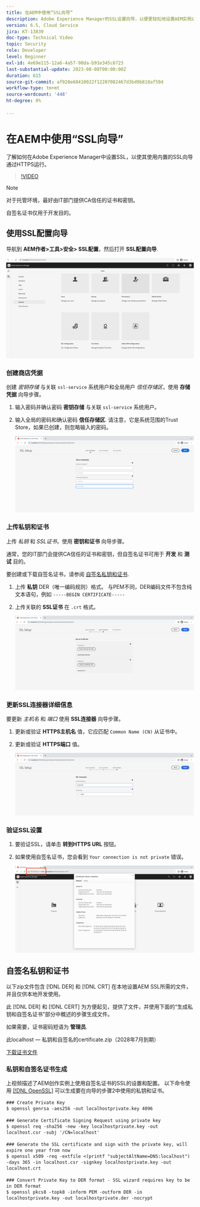 ```yaml
---
title: 在AEM中使用“SSL向导”
description: Adobe Experience Manager的SSL设置向导，以便更轻松地设置AEM实例以通过HTTPS运行。
version: 6.5, Cloud Service
jira: KT-13839
doc-type: Technical Video
topic: Security
role: Developer
level: Beginner
exl-id: 4e69e115-12a6-4a57-90da-b91e345c6723
last-substantial-update: 2023-08-08T00:00:00Z
duration: 615
source-git-commit: af928e60410022f12207082467d3bd9b818af59d
workflow-type: tm+mt
source-wordcount: '448'
ht-degree: 0%

---
```


# 在AEM中使用“SSL向导”

了解如何在Adobe Experience Manager中设置SSL，以使其使用内置的SSL向导通过HTTPS运行。

>[!VIDEO](https://video.tv.adobe.com/v/17993?quality=12&learn=on)


>[!NOTE]
>
>对于托管环境，最好由IT部门提供CA信任的证书和密钥。
>
>自签名证书仅用于开发目的。

## 使用SSL配置向导

导航到 __AEM作者>工具>安全> SSL配置__，然后打开 __SSL配置向导__.

![SSL配置向导](assets/use-the-ssl-wizard/ssl-config-wizard.png)

### 创建商店凭据

创建 _密钥存储_ 与关联 `ssl-service` 系统用户和全局用户 _信任存储区_，使用 __存储凭据__ 向导步骤。

1. 输入密码并确认密码 __密钥存储__ 与关联 `ssl-service` 系统用户。
1. 输入全局的密码和确认密码 __信任存储区__. 请注意，它是系统范围的Trust Store，如果已创建，则忽略输入的密码。

   ![SSL设置 — 存储凭据](assets/use-the-ssl-wizard/store-credentials.png)

### 上传私钥和证书

上传 _私钥_ 和 _SSL证书_，使用 __密钥和证书__ 向导步骤。

通常，您的IT部门会提供CA信任的证书和密钥，但自签名证书可用于 __开发__ 和 __测试__ 目的。

要创建或下载自签名证书，请参阅 [自签名私钥和证书](#self-signed-private-key-and-certificate).

1. 上传 __私钥__ DER（唯一编码规则）格式。 与PEM不同，DER编码文件不包含纯文本语句，例如 `-----BEGIN CERTIFICATE-----`
1. 上传关联的 __SSL证书__ 在 `.crt` 格式。

   ![SSL设置 — 私钥和证书](assets/use-the-ssl-wizard/privatekey-and-certificate.png)

### 更新SSL连接器详细信息

要更新 _主机名_ 和 _端口_ 使用 __SSL连接器__ 向导步骤。

1. 更新或验证 __HTTPS主机名__ 值，它应匹配 `Common Name (CN)` 从证书中。
1. 更新或验证 __HTTPS端口__ 值。

   ![SSL设置 — SSL连接器详细信息](assets/use-the-ssl-wizard/ssl-connector-details.png)

### 验证SSL设置

1. 要验证SSL，请单击 __转到HTTPS URL__ 按钮。
1. 如果使用自签名证书，您会看到 `Your connection is not private` 错误。

   ![SSL设置 — 通过HTTPS验证AEM](assets/use-the-ssl-wizard/verify-aem-over-ssl.png)

## 自签名私钥和证书

以下zip文件包含 [!DNL DER] 和 [!DNL CRT] 在本地设置AEM SSL所需的文件，并且仅供本地开发使用。

此 [!DNL DER] 和 [!DNL CERT] 为方便起见，提供了文件，并使用下面的“生成私钥和自签名证书”部分中概述的步骤生成文件。

如果需要，证书密码短语为 **管理员**.

此localhost — 私钥和自签名的certificate.zip（2028年7月到期）

[下载证书文件](assets/use-the-ssl-wizard/certificate.zip)

### 私钥和自签名证书生成

上视频描述了AEM创作实例上使用自签名证书的SSL的设置和配置。 以下命令使用 [[!DNL OpenSSL]](https://www.openssl.org/) 可以生成要在向导的步骤2中使用的私钥和证书。

```shell
### Create Private Key
$ openssl genrsa -aes256 -out localhostprivate.key 4096

### Generate Certificate Signing Request using private key
$ openssl req -sha256 -new -key localhostprivate.key -out localhost.csr -subj '/CN=localhost'

### Generate the SSL certificate and sign with the private key, will expire one year from now
$ openssl x509 -req -extfile <(printf "subjectAltName=DNS:localhost") -days 365 -in localhost.csr -signkey localhostprivate.key -out localhost.crt

### Convert Private Key to DER format - SSL wizard requires key to be in DER format
$ openssl pkcs8 -topk8 -inform PEM -outform DER -in localhostprivate.key -out localhostprivate.der -nocrypt
```
